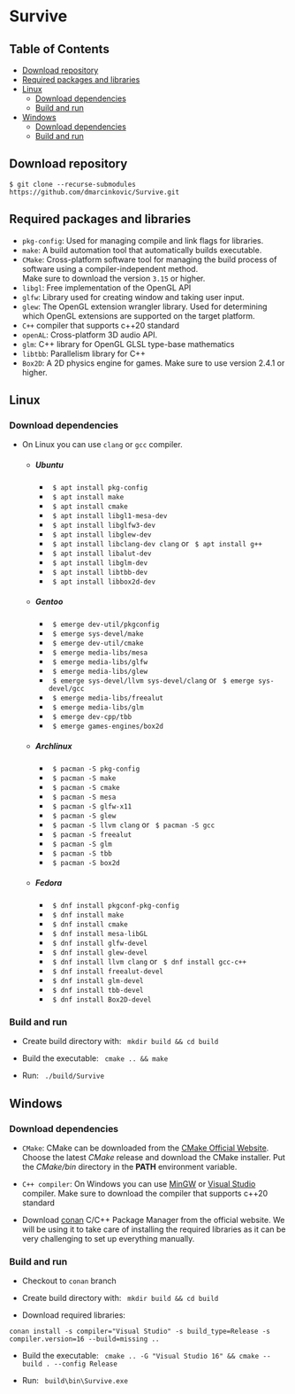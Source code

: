 # Survive

## Table of Contents 
- [Download repository](https://github.com/dmarcinkovic/Survive#download-repository)
- [Required packages and libraries](https://github.com/dmarcinkovic/Survive#required-packages-and-libraries)
- [Linux](https://github.com/dmarcinkovic/Survive#linux)
    - [Download dependencies](https://github.com/dmarcinkovic/Survive#download-dependencies)
    - [Build and run](https://github.com/dmarcinkovic/Survive#build-and-run)
- [Windows](https://github.com/dmarcinkovic/Survive#windows)
    - [Download dependencies](https://github.com/dmarcinkovic/Survive#download-dependencies-1)
    - [Build and run](https://github.com/dmarcinkovic/Survive#build-and-run-1)

## Download repository

    $ git clone --recurse-submodules https://github.com/dmarcinkovic/Survive.git

## Required packages and libraries

* `pkg-config`: Used for managing compile and link flags for libraries.
* `make`: A build automation tool that automatically builds executable.
* `CMake`: Cross-platform software tool for managing the build process of software using a compiler-independent
  method.  
  Make sure to download the version `3.15` or higher.
* `libgl`: Free implementation of the OpenGL API
* `glfw`: Library used for creating window and taking user input.
* `glew`: The OpenGL extension wrangler library. Used for determining which OpenGL extensions are supported on the
  target platform.
* `C++` compiler that supports c++20 standard
* `openAL`: Cross-platform 3D audio API.
* `glm`: C++ library for OpenGL GLSL type-base mathematics
* `libtbb`: Parallelism library for C++ 
* `Box2D`: A 2D physics engine for games. Make sure to use version 2.4.1 or higher. 

## Linux

### Download dependencies
* On Linux you can use `clang` or `gcc` compiler.
    - ##### Ubuntu
        * ` $ apt install pkg-config`
        * ` $ apt install make`
        * ` $ apt install cmake`
        * ` $ apt install libgl1-mesa-dev`
        * ` $ apt install libglfw3-dev`
        * ` $ apt install libglew-dev`
        * ` $ apt install libclang-dev clang` or ` $ apt install g++`
        * ` $ apt install libalut-dev`
        * ` $ apt install libglm-dev`
        * ` $ apt install libtbb-dev`
        * ` $ apt install libbox2d-dev`

    - ##### Gentoo
        * ` $ emerge dev-util/pkgconfig`
        * ` $ emerge sys-devel/make`
        * ` $ emerge dev-util/cmake`
        * ` $ emerge media-libs/mesa`
        * ` $ emerge media-libs/glfw`
        * ` $ emerge media-libs/glew`
        * ` $ emerge sys-devel/llvm sys-devel/clang` or ` $ emerge sys-devel/gcc`
        * ` $ emerge media-libs/freealut`
        * ` $ emerge media-libs/glm`
        * ` $ emerge dev-cpp/tbb`
        * ` $ emerge games-engines/box2d`

    - ##### Archlinux
        * ` $ pacman -S pkg-config`
        * ` $ pacman -S make`
        * ` $ pacman -S cmake`
        * ` $ pacman -S mesa`
        * ` $ pacman -S glfw-x11`
        * ` $ pacman -S glew`
        * ` $ pacman -S llvm clang` or ` $ pacman -S gcc`
        * ` $ pacman -S freealut`
        * ` $ pacman -S glm`
        * ` $ pacman -S tbb`
        * ` $ pacman -S box2d`

    - ##### Fedora
        * ` $ dnf install pkgconf-pkg-config`
        * ` $ dnf install make`
        * ` $ dnf install cmake`
        * ` $ dnf install mesa-libGL`
        * ` $ dnf install glfw-devel`
        * ` $ dnf install glew-devel`
        * ` $ dnf install llvm clang` or ` $ dnf install gcc-c++`
        * ` $ dnf install freealut-devel`
        * ` $ dnf install glm-devel`
        * ` $ dnf install tbb-devel`
        * ` $ dnf install Box2D-devel`

### Build and run

* Create build directory with: ` mkdir build && cd build`
  

* Build the executable: ` cmake .. && make`


* Run: ` ./build/Survive`

## Windows

### Download dependencies

* `CMake`: CMake can be downloaded from the [CMake Official Website](https://cmake.org/download/). Choose the latest *CMake*
  release and download the CMake installer. Put the *CMake/bin* directory in the **PATH**
  environment variable.


* `C++ compiler`: On Windows you can use [MinGW](http://www.mingw.org/) or
  [Visual Studio](https://visualstudio.microsoft.com/vs/features/cplusplus/) compiler.
  Make sure to download the compiler that supports c++20 standard


*  Download [conan](https://conan.io/) C/C++ Package Manager from the official
   website. We will be using it to take care of installing the required libraries
   as it can be very challenging to set up everything manually.

### Build and run

* Checkout to `conan` branch

* Create build directory with: ` mkdir build && cd build`


* Download required libraries: 
 ```
conan install -s compiler="Visual Studio" -s build_type=Release -s compiler.version=16 --build=missing ..
```

* Build the executable: ` cmake .. -G "Visual Studio 16" && cmake --build . --config Release`


* Run: ` build\bin\Survive.exe`
